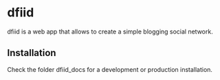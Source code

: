# dfiid

dfiid is a web app that allows to create a simple blogging social network.

## Installation

Check the folder dfiid_docs for a development or production installation.
